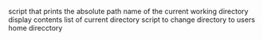 script that prints the absolute path name of the current working directory
display contents list of current directory
script to change directory to users home direcctory
